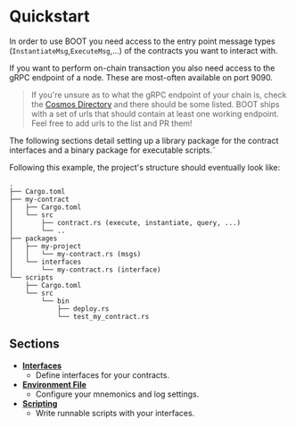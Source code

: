 # Quickstart

In order to use BOOT you need access to the entry point message types (`InstantiateMsg`,`ExecuteMsg`,...) of the contracts you want to interact with.

If you want to perform on-chain transaction you also need access to the gRPC endpoint of a node. These are most-often available on port 9090.

> If you're unsure as to what the gRPC endpoint of your chain is, check the [Cosmos Directory](https://cosmos.directory) and there should be some listed. BOOT ships with a set of urls that should contain at least one working endpoint. Feel free to add urls to the list and PR them!

The following sections detail setting up a library package for the contract interfaces and a binary package for executable scripts.˜

Following this example, the project's structure should eventually look like:

```path
.
├── Cargo.toml
├── my-contract
│   ├── Cargo.toml
│   └── src
│       ├── contract.rs (execute, instantiate, query, ...)
│       └── ..
├── packages
│   ├── my-project
│   │   └── my-contract.rs (msgs)
│   └── interfaces
│       └── my-contract.rs (interface)
└── scripts
    ├── Cargo.toml
    └── src
        └── bin
            ├── deploy.rs
            └── test_my_contract.rs
```

## Sections

- **[Interfaces](./interfaces.md)**
  - Define interfaces for your contracts.
- **[Environment File](./env-variable.md)**
  - Configure your mnemonics and log settings.
- **[Scripting](./scripting.md)**
  - Write runnable scripts with your interfaces.

